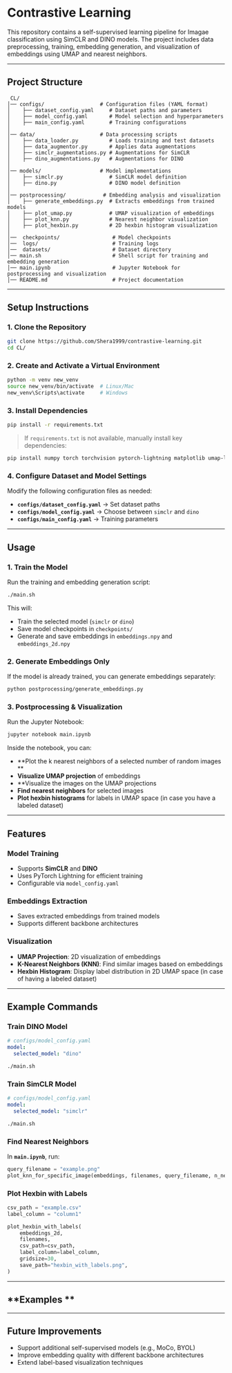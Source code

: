 # **Contrastive Learning**

This repository contains a self-supervised learning pipeline for Imagae classification using SimCLR and DINO models. The project includes data preprocessing, training, embedding generation, and visualization of embeddings using UMAP and nearest neighbors.

---

## **Project Structure**
```
 CL/
│── configs/                  # Configuration files (YAML format)
│    ├── dataset_config.yaml     # Dataset paths and parameters
│    ├── model_config.yaml       # Model selection and hyperparameters
│    ├── main_config.yaml        # Training configurations
│
│── data/                     # Data processing scripts
│    ├── data_loader.py          # Loads training and test datasets
│    ├── data_augmentor.py       # Applies data augmentations
│    ├── simclr_augmentations.py # Augmentations for SimCLR
│    ├── dino_augmentations.py   # Augmentations for DINO
│
│── models/                   # Model implementations
│    ├── simclr.py               # SimCLR model definition
│    ├── dino.py                 # DINO model definition
│
│── postprocessing/            # Embedding analysis and visualization
│    ├── generate_embeddings.py  # Extracts embeddings from trained models
│    ├── plot_umap.py            # UMAP visualization of embeddings
│    ├── plot_knn.py             # Nearest neighbor visualization
│    ├── plot_hexbin.py          # 2D hexbin histogram visualization
│
│──  checkpoints/                 # Model checkpoints
│──  logs/                        # Training logs
│──  datasets/                    # Dataset directory
│── main.sh                       # Shell script for training and embedding generation
│── main.ipynb                    # Jupyter Notebook for postprocessing and visualization
│── README.md                     # Project documentation
```

---

## **Setup Instructions**
### **1. Clone the Repository**
```bash
git clone https://github.com/Shera1999/contrastive-learning.git
cd CL/
```

### **2. Create and Activate a Virtual Environment**
```bash
python -m venv new_venv
source new_venv/bin/activate  # Linux/Mac
new_venv\Scripts\activate     # Windows
```

### **3. Install Dependencies**
```bash
pip install -r requirements.txt
```
> If `requirements.txt` is not available, manually install key dependencies:
```bash
pip install numpy torch torchvision pytorch-lightning matplotlib umap-learn pandas scikit-learn Pillow yaml
```

### **4. Configure Dataset and Model Settings**
Modify the following configuration files as needed:

- **`configs/dataset_config.yaml`** → Set dataset paths
- **`configs/model_config.yaml`** → Choose between `simclr` and `dino`
- **`configs/main_config.yaml`** → Training parameters

---

## **Usage**
### **1. Train the Model**
Run the training and embedding generation script:
```bash
./main.sh
```
This will:
- Train the selected model (`simclr` or `dino`)
- Save model checkpoints in `checkpoints/`
- Generate and save embeddings in `embeddings.npy` and `embeddings_2d.npy`

### **2. Generate Embeddings Only**
If the model is already trained, you can generate embeddings separately:
```bash
python postprocessing/generate_embeddings.py
```

### **3. Postprocessing & Visualization**
Run the Jupyter Notebook:
```bash
jupyter notebook main.ipynb
```
Inside the notebook, you can:
- **Plot the k nearest neighbors of a selected number of random images **
- **Visualize UMAP projection** of embeddings
- **Visualize the images on the UMAP projections
- **Find nearest neighbors** for selected images
- **Plot hexbin histograms** for labels in UMAP space (in case you have a labeled dataset)

---

## **Features**
### **Model Training**
- Supports **SimCLR** and **DINO**
- Uses PyTorch Lightning for efficient training
- Configurable via `model_config.yaml`

### **Embeddings Extraction**
- Saves extracted embeddings from trained models
- Supports different backbone architectures

### **Visualization**
- **UMAP Projection**: 2D visualization of embeddings
- **K-Nearest Neighbors (KNN)**: Find similar images based on embeddings
- **Hexbin Histogram**: Display label distribution in 2D UMAP space (in case of having a labeled dataset)

---

## **Example Commands**
### **Train DINO Model**
```yaml
# configs/model_config.yaml
model:
  selected_model: "dino"
```
```bash
./main.sh
```

### **Train SimCLR Model**
```yaml
# configs/model_config.yaml
model:
  selected_model: "simclr"
```
```bash
./main.sh
```

### **Find Nearest Neighbors**
In **`main.ipynb`**, run:
```python
query_filename = "example.png"
plot_knn_for_specific_image(embeddings, filenames, query_filename, n_neighbors=5)
```

### **Plot Hexbin with Labels**
```python
csv_path = "example.csv"
label_column = "column1"

plot_hexbin_with_labels(
    embeddings_2d,
    filenames,
    csv_path=csv_path,
    label_column=label_column,
    gridsize=30,
    save_path="hexbin_with_labels.png",
)
```

---

## **Examples **

---

## **Future Improvements**
-  Support additional self-supervised models (e.g., MoCo, BYOL)
-  Improve embedding quality with different backbone architectures
-  Extend label-based visualization techniques

